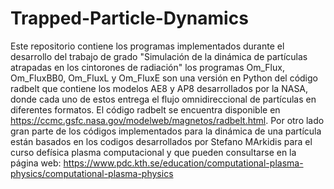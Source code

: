 # Trapped-Particle-Dynamics

Este repositorio contiene los programas implementados durante el desarrollo del trabajo de grado "Simulación de la dinámica de partículas 
atrapadas en los cintorones de radiación" los programas Om_Flux, Om_FluxBB0, Om_FluxL y Om_FluxE son una versión en Python del código 
radbelt que contiene los modelos AE8 y AP8 desarrollados por la NASA, donde cada uno de estos entrega el flujo omnidireccional de partículas
en diferentes formatos. El código radbelt se encuentra disponible en https://ccmc.gsfc.nasa.gov/modelweb/magnetos/radbelt.html. Por otro lado
gran parte de los códigos implementados para la dinámica de una partícula están basados en los codigos desarrollados por Stefano MArkidis
para el curso defísica plasma computacional y que pueden consultarse en la página web: https://www.pdc.kth.se/education/computational-plasma-physics/computational-plasma-physics

